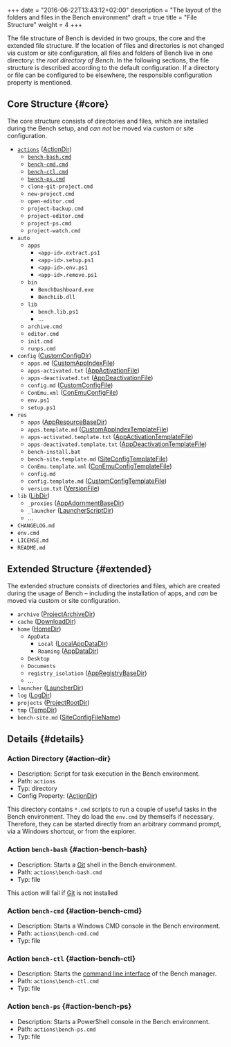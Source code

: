 +++
date = "2016-06-22T13:43:12+02:00"
description = "The layout of the folders and files in the Bench environment"
draft = true
title = "File Structure"
weight = 4
+++

The file structure of Bench is devided in two groups, the core and the extended file structure.
If the location of files and directories is not changed via custom or site configuration,
all files and folders of Bench live in one directory: the _root directory of Bench_.
In the following sections, the file structure is described according to the default configuration.
If a directory or file can be configured to be elsewhere, the responsible
configuration property is mentioned.

## Core Structure {#core}

The core structure consists of directories and files, which are installed
during the Bench setup, and _can not_ be moved via custom or site configuration.

* [`actions`](#action-dir)
  ([ActionDir](/ref/config/#ActionDir))
    + [`bench-bash.cmd`](#action-bench-bash)
    + [`bench-cmd.cmd`](#action-bench-cmd)
    + [`bench-ctl.cmd`](#action-bench-ctl)
    + [`bench-ps.cmd`](#action-bench-ps)
    + `clone-git-project.cmd`
    + `new-project.cmd`
    + `open-editor.cmd`
    + `project-backup.cmd`
    + `project-editor.cmd`
    + `project-ps.cmd`
    + `project-watch.cmd`
* `auto`
    + `apps`
        - `<app-id>.extract.ps1`
        - `<app-id>.setup.ps1`
        - `<app-id>.env.ps1`
        - `<app-id>.remove.ps1`
    + `bin`
        - `BenchDashboard.exe`
        - `BenchLib.dll`
    + `lib`
        - `bench.lib.ps1`
        - ...
    + `archive.cmd`
    + `editor.cmd`
    + `init.cmd`
    + `runps.cmd`
* `config`
  ([CustomConfigDir](/ref/config/#CustomConfigDir))
    + `apps.md`
      ([CustomAppIndexFile](/ref/config/#CustomAppIndexFile))
    + `apps-activated.txt`
      ([AppActivationFile](/ref/config/#AppActivationFile))
    + `apps-deactivated.txt`
      ([AppDeactivationFile](/ref/config/#AppDeactivationFile))
    + `config.md`
      ([CustomConfigFile](/ref/config/#CustomConfigFile))
    + `ConEmu.xml`
      ([ConEmuConfigFile](/ref/config/#ConEmuConfigFile))
    + `env.ps1`
    + `setup.ps1`
* `res`
    + `apps`
      ([AppResourceBaseDir](/ref/config/#AppResourceBaseDir))
    + `apps.template.md`
      ([CustomAppIndexTemplateFile](/ref/config/#CustomAppIndexTemplateFile))
    + `apps-activated.template.txt`
      ([AppActivationTemplateFile](/ref/config/#AppActivationTemplateFile))
    + `apps-deactivated.template.txt`
      ([AppDeactivationTemplateFile](/ref/config/#AppDeactivationTemplateFile))
    + `bench-install.bat`
    + `bench-site.template.md`
      ([SiteConfigTemplateFile](/ref/config/#SiteConfigTemplateFile))
    + `ConEmu.template.xml`
      ([ConEmuConfigTemplateFile](/ref/config/#ConEmuConfigTemplateFile))
    + `config.md`
    + `config.template.md`
      ([CustomConfigTemplateFile](/ref/config/#CustomConfigTemplateFile))
    + `version.txt`
      ([VersionFile](/ref/config/#VersionFile))
* `lib`
   ([LibDir](/ref/config/#LibDir))
     + `_proxies`
       ([AppAdornmentBaseDir](/ref/config/#AppAdornmentBaseDir))
     + `_launcher`
       ([LauncherScriptDir](/ref/config/#LauncherScriptDir))
     + ...
* `CHANGELOG.md`
* `env.cmd`
* `LICENSE.md`
* `README.md`

## Extended Structure {#extended}

The extended structure consists of directories and files, which are created
during the usage of Bench &ndash; including the installation of apps,
and _can_ be moved via custom or site configuration.

* `archive`
  ([ProjectArchiveDir](/ref/config/#ProjectArchiveDir))
* `cache`
  ([DownloadDir](/ref/config/#DownloadDir))
* `home`
  ([HomeDir](/ref/config/#HomeDir))
    + `AppData`
        - `Local`
          ([LocalAppDataDir](/ref/config/#LocalAppDataDir))
        - `Roaming`
          ([AppDataDir](/ref/config/#AppDataDir))
    + `Desktop`
    + `Documents`
    + `registry_isolation`
      ([AppRegistryBaseDir](/ref/config/#AppRegistryBaseDir))
    + ...
* `launcher`
  ([LauncherDir](/ref/config/#LauncherDir))
* `log`
  ([LogDir](/ref/config/#LogDir))
* `projects`
  ([ProjectRootDir](/ref/config/#ProjectRootDir))
* `tmp`
  ([TempDir](/ref/config/#TempDir))
* `bench-site.md`
  ([SiteConfigFileName](/ref/config/#SiteConfigFileName))

## Details {#details}

### Action Directory {#action-dir}

* Description: Script for task execution in the Bench environment.
* Path: `actions`
* Typ: directory
* Config Property: ([ActionDir](/ref/config/#ActionDir))

This directory contains `*.cmd` scripts to run a couple of useful tasks
in the Bench environment.
They do load the `env.cmd` by themselfs if necessary.
Therefore, they can be started directly from an arbitrary command prompt,
via a Windows shortcut, or from the explorer.

### Action `bench-bash` {#action-bench-bash}

* Description: Starts a [Git][] shell in the Bench environment.
* Path: `actions\bench-bash.cmd`
* Typ: file

This action will fail if [Git][] is not installed

### Action `bench-cmd` {#action-bench-cmd}

* Description: Starts a Windows CMD console in the Bench environment.
* Path: `actions\bench-cmd.cmd`
* Typ: file

### Action `bench-ctl` {#action-bench-ctl}

* Description: Starts the [command line interface][Bench CLI] of the Bench manager.
* Path: `actions\bench-ctl.cmd`
* Typ: file

### Action `bench-ps` {#action-bench-ps}

* Description: Starts a PowerShell console in the Bench environment.
* Path: `actions\bench-ps.cmd`
* Typ: file

[Bench CLI]: /ref/bench-ctl
[Git]: /ref/apps#Git
